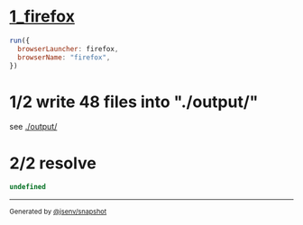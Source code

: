 # [1_firefox](../../dev_errors_snapshots.test.mjs#L106)

```js
run({
  browserLauncher: firefox,
  browserName: "firefox",
})
```

# 1/2 write 48 files into "./output/"

see [./output/](./output/)

# 2/2 resolve

```js
undefined
```

---

<sub>
  Generated by <a href="https://github.com/jsenv/core/tree/main/packages/tooling/snapshot">@jsenv/snapshot</a>
</sub>
